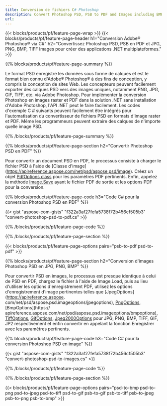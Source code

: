 ```yaml
---
title: Conversion de fichiers C# Photoshop
description: Convert Photoshop PSD, PSB to PDF and Images including BMP, JPG, PNG, TIFF with few lines of C# code via .NET library.
url: 
---
```


{{< blocks/products/pf/feature-page-wrap >}}
{{< blocks/products/pf/feature-page-header h1="Conversion Adobe® Photoshop® via C#" h2="Convertissez Photoshop PSD, PSB en PDF et JPG, PNG, BMP, TIFF Images pour créer des applications .NET multiplateformes." >}}

{{% blocks/products/pf/feature-page-summary %}}

Le format PSD enregistre les données sous forme de calques et est le format bien connu d'Adobe® Photoshop® à des fins de conception, y compris la conception de sites Web. Les concepteurs peuvent facilement exporter des calques PSD vers des images uniques, notamment PNG, JPG, GIF, TIFF, etc. via Adobe Photoshop. Pour implémenter la conversion Photoshop en images raster et PDF dans la solution .NET sans installation d'Adobe Photoshop, l'API .NET peut le faire facilement. Les codes d'exemple C # suivants peuvent facilement être intégrés pour l'automatisation du convertisseur de fichiers PSD en formats d'image raster et PDF. Même les programmeurs peuvent extraire des calques de n'importe quelle image PSD.


{{% /blocks/products/pf/feature-page-summary  %}}

{{% blocks/products/pf/feature-page-section  h2="Convertir Photoshop PSD en PDF" %}}

Pour convertir un document PSD en PDF, le processus consiste à charger le fichier PSD à l'aide de [Classe d'image] (https://apireference.aspose.com/net/psd/aspose.psd/image). Créez un objet [PdfOptions class](https://apireference.aspose.com/net/psd/aspose.psd.imageoptions/pdfoptions) pour les paramètres PDF pertinents. Enfin, appelez la méthode [Image.Save](https://apireference.aspose.com/net/psd/aspose.psd.image/save/methods/3) ayant le fichier PDF de sortie et les options PDF pour la conversion.

{{% blocks/products/pf/feature-page-code h3="Code C# pour la conversion Photoshop PSD en PDF" %}}

{{< gist "aspose-com-gists" "f322a3af27fefa5738f72b456cf505b3" "convert-photoshop-psd-to-pdf.cs" >}}

{{% /blocks/products/pf/feature-page-code  %}}

{{% /blocks/products/pf/feature-page-section %}}

{{< blocks/products/pf/feature-page-options pairs="psb-to-pdf psd-to-pdf" >}}

{{% blocks/products/pf/feature-page-section  h2="Conversion d'images Photoshop PSD en JPG, PNG, BMP" %}}

Pour convertir PSD en images, le processus est presque identique à celui de PSD en PDF, chargez le fichier à l'aide de Image.Load, puis au lieu d'utiliser les options d'enregistrement PDF, utilisez les options d'enregistrement d'image pertinentes telles que [JpegOptions] (https://apireference.aspose. com/net/psd/aspose.psd.imageoptions/jpegoptions), [PngOptions](https://apireference.aspose.com/net/psd/aspose.psd.imageoptions/pngoptions), [BmpOptions](https:// apireference.aspose.com/net/psd/aspose.psd.imageoptions/bmpoptions), [TiffOptions](https://apireference.aspose.com/net/psd/aspose.psd.imageoptions/tiffoptions), [GifOptions]( https://apireference.aspose.com/net/psd/aspose.psd.imageoptions/gifoptions), [Jpeg2000Options](https://apireference.aspose.com/net/psd/aspose.psd.imageoptions/jpeg2000options) pour JPG, PNG, BMP, TIFF, GIF, JP2 respectivement et enfin convertir en appelant la fonction Enregistrer avec les paramètres pertinents.


{{% blocks/products/pf/feature-page-code h3="Code C# pour la conversion Photoshop PSD en image" %}}

{{< gist "aspose-com-gists" "f322a3af27fefa5738f72b456cf505b3" "convert-photoshop-psd-to-images.cs" >}}

{{% /blocks/products/pf/feature-page-code  %}}

{{% /blocks/products/pf/feature-page-section %}}

{{< blocks/products/pf/feature-page-options pairs="psd-to-bmp psd-to-png psd-to-jpeg psd-to-tiff psd-to-gif psb-to-gif psb-to-tiff psb-to-jpeg psb-to-png psb-to-bmp" >}}
